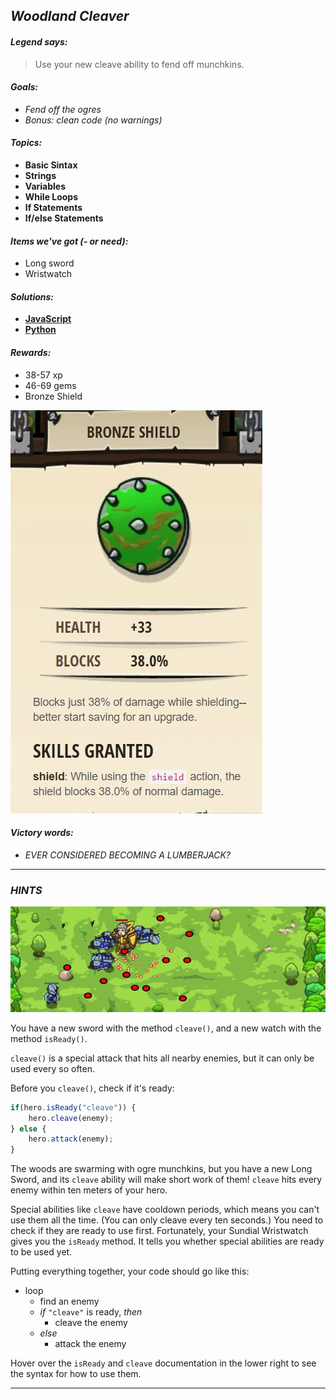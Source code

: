 ## _Woodland Cleaver_

#### _Legend says:_
> Use your new cleave ability to fend off munchkins.

#### _Goals:_
+ _Fend off the ogres_
+ _Bonus: clean code (no warnings)_

#### _Topics:_
+ **Basic Sintax**
+ **Strings**
+ **Variables**
+ **While Loops**
+ **If Statements**
+ **If/else Statements**

#### _Items we've got (- or need):_
+ Long sword
+ Wristwatch

#### _Solutions:_
+ **[JavaScript](woodland.js)**
+ **[Python](woodland.py)**

#### _Rewards:_
+ 38-57 xp
+ 46-69 gems
+ Bronze Shield

![](img/shield.jpg)

#### _Victory words:_
+ _EVER CONSIDERED BECOMING A LUMBERJACK?_

___

### _HINTS_

![](img/woodland_cleaver.jpeg)

You have a new sword with the method `cleave()`, and a new watch with the method `isReady()`.

`cleave()` is a special attack that hits all nearby enemies, but it can only be used every so often.

Before you `cleave()`, check if it's ready:

```javascript
if(hero.isReady("cleave")) {
    hero.cleave(enemy);
} else {
    hero.attack(enemy);
}
```

The woods are swarming with ogre munchkins, but you have a new Long Sword, and its `cleave` ability will make short work of them! `cleave` hits every enemy within ten meters of your hero.

Special abilities like `cleave` have cooldown periods, which means you can't use them all the time. (You can only cleave every ten seconds.) You need to check if they are ready to use first. Fortunately, your Sundial Wristwatch gives you the `isReady` method. It tells you whether special abilities are ready to be used yet.

Putting everything together, your code should go like this:

+ loop
    + find an enemy
    + _if_ `"cleave"` is ready, _then_
        + cleave the enemy
    + _else_
        + attack the enemy

Hover over the `isReady` and `cleave` documentation in the lower right to see the syntax for how to use them.

___
